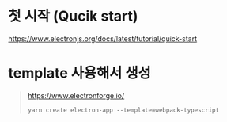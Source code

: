 # 첫 시작 (Qucik start)

https://www.electronjs.org/docs/latest/tutorial/quick-start

# template 사용해서 생성

> https://www.electronforge.io/
>
> ```
> yarn create electron-app --template=webpack-typescript
> ```
